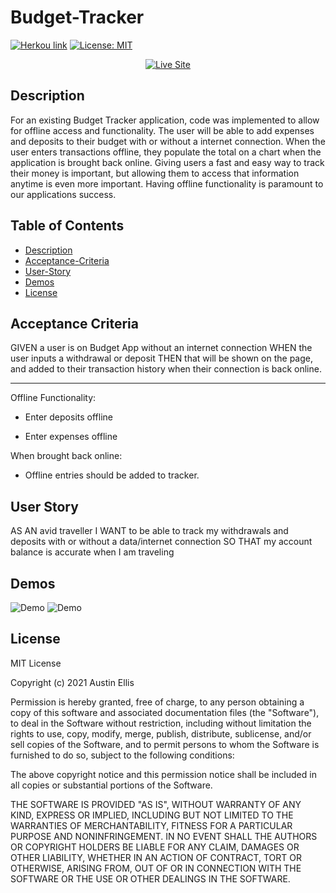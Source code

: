 # Budget-Tracker

[![Herkou link](https://img.shields.io/badge/Heroku%20link-%40Adellis95-orange)](https://infinite-thicket-96147.herokuapp.com/)
[![License: MIT](https://img.shields.io/badge/License-MIT-yellow.svg)](https://opensource.org/licenses/MIT)

<p align="center">
    <a href="https://infinite-thicket-96147.herokuapp.com/"><img src="https://img.shields.io/badge/-👉 See Live Site-success?style=for-the-badge"  alt="Live Site" /></a>
</p>

## Description

For an existing Budget Tracker application, code was implemented to allow for offline access and functionality. The user will be able to add expenses and deposits to their budget with or without a internet connection. When the user enters transactions offline, they populate the total on a chart when the application is brought back online. Giving users a fast and easy way to track their money is important, but allowing them to access that information anytime is even more important. Having offline functionality is paramount to our applications success.

## Table of Contents

- [Description](#description)
- [Acceptance-Criteria](#acceptance-criteria)
- [User-Story](#user-story)
- [Demos](#demos)
- [License](#license)

## Acceptance Criteria

GIVEN a user is on Budget App without an internet connection
WHEN the user inputs a withdrawal or deposit
THEN that will be shown on the page, and added to their transaction history when their connection is back online.

---

Offline Functionality:

- Enter deposits offline

- Enter expenses offline

When brought back online:

- Offline entries should be added to tracker.

## User Story

AS AN avid traveller
I WANT to be able to track my withdrawals and deposits with or without a data/internet connection
SO THAT my account balance is accurate when I am traveling

## Demos

![Demo](Demo1.gif)
![Demo](Demo2.gif)

## License

MIT License

Copyright (c) 2021 Austin Ellis

Permission is hereby granted, free of charge, to any person obtaining a copy
of this software and associated documentation files (the "Software"), to deal
in the Software without restriction, including without limitation the rights
to use, copy, modify, merge, publish, distribute, sublicense, and/or sell
copies of the Software, and to permit persons to whom the Software is
furnished to do so, subject to the following conditions:

The above copyright notice and this permission notice shall be included in all
copies or substantial portions of the Software.

THE SOFTWARE IS PROVIDED "AS IS", WITHOUT WARRANTY OF ANY KIND, EXPRESS OR
IMPLIED, INCLUDING BUT NOT LIMITED TO THE WARRANTIES OF MERCHANTABILITY,
FITNESS FOR A PARTICULAR PURPOSE AND NONINFRINGEMENT. IN NO EVENT SHALL THE
AUTHORS OR COPYRIGHT HOLDERS BE LIABLE FOR ANY CLAIM, DAMAGES OR OTHER
LIABILITY, WHETHER IN AN ACTION OF CONTRACT, TORT OR OTHERWISE, ARISING FROM,
OUT OF OR IN CONNECTION WITH THE SOFTWARE OR THE USE OR OTHER DEALINGS IN THE
SOFTWARE.
